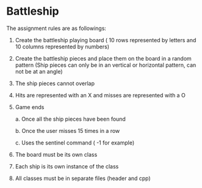 # Battleship

The assignment rules are as followings:

1. Create the battleship playing board ( 10 rows represented by letters and 10 columns represented by numbers)

2. Create the battleship pieces and place them on the board in a random pattern (Ship pieces can only be in an vertical or horizontal pattern, can not be at an angle)

3. The ship pieces cannot overlap

4. Hits are represented with an X and misses are represented with a O

5. Game ends

    a. Once all the ship pieces have been found

    b. Once the user misses 15 times in a row

    c. Uses the sentinel command ( -1 for example)

6. The board must be its own class

7. Each ship is its own instance of the class

8. All classes must be in separate files (header and cpp)
